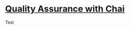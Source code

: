 # [Quality Assurance with Chai](https://www.freecodecamp.org/learn/quality-assurance/quality-assurance-and-testing-with-chai/)

Test
